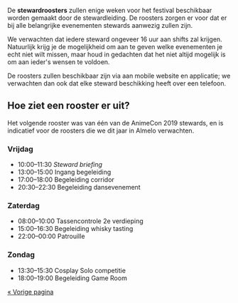 De **stewardroosters** zullen enige weken voor het festival beschikbaar worden gemaakt door de
stewardleiding. De roosters zorgen er voor dat er bij alle belangrijke evenementen stewards
aanwezig zullen zijn.

We verwachten dat iedere steward ongeveer 16 uur aan shifts zal krijgen. Natuurlijk krijg je de
mogelijkheid om aan te geven welke evenementen je echt niet wilt missen, maar houd in gedachten
dat het niet altijd mogelijk is om aan ieder's wensen te voldoen.

De roosters zullen beschikbaar zijn via aan mobile website en applicatie; we verwachten dan ook dat
elke steward beschikking heeft over een telefoon.

## Hoe ziet een rooster er uit?

Het volgende rooster was van één van de AnimeCon 2019 stewards, en is indicatief voor de roosters
die we dit jaar in Almelo verwachten.

### Vrijdag
  * 10:00–11:30 _Steward briefing_
  * 13:00–15:00 Ingang begeleiding
  * 17:00–18:00 Begeleiding corridor
  * 20:30–22:30 Begeleiding dansevenement

### Zaterdag
  * 08:00–10:00 Tassencontrole 2e verdieping
  * 15:00–16:30 Begeleiding whisky tasting
  * 22:00–00:00 Patrouille

### Zondag
  * 13:30–15:30 Cosplay Solo competitie
  * 18:00–19:00 Begeleiding Game Room

[« Vorige pagina](/registration/)
